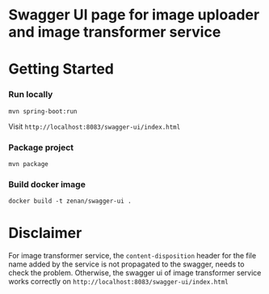 # Swagger UI page for image uploader and image transformer service

# Getting Started

### Run locally
```maven
mvn spring-boot:run
```
Visit `http://localhost:8083/swagger-ui/index.html`
### Package  project
```maven
mvn package
```
### Build docker image
```docker
docker build -t zenan/swagger-ui .
```

# Disclaimer
For image transformer service, the `content-disposition` header for the file name added by the service
is not propagated to the swagger, needs to check the problem. Otherwise, the swagger ui of image transformer service
works correctly on `http://localhost:8083/swagger-ui/index.html`
